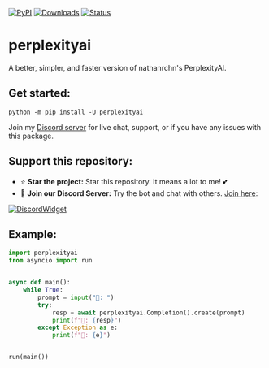 [![PyPI](https://img.shields.io/pypi/v/perplexityai)](https://pypi.org/project/perplexityai)
[![Downloads](https://static.pepy.tech/badge/perplexityai)](https://pypi.org/project/perplexityai)
[![Status](https://img.shields.io/pypi/status/perplexityai)](https://pypi.org/project/perplexityai)

# perplexityai

A better, simpler, and faster version of nathanrchn's PerplexityAI.

## Get started:

```
python -m pip install -U perplexityai
```

Join my [Discord server](https://discord.gg/XH6pUGkwRr) for live chat, support, or if you have any issues with this package.

## Support this repository:
- ⭐ **Star the project:** Star this repository. It means a lot to me! 💕
- 🎉 **Join our Discord Server:** Try the bot and chat with others. [Join here](https://discord.gg/XH6pUGkwRr):

[![DiscordWidget](https://discordapp.com/api/guilds/1120833966035976273/widget.png?style=banner2)](https://discord.gg/XH6pUGkwRr)

## Example:

```python
import perplexityai
from asyncio import run


async def main():
    while True:
        prompt = input("👦: ")
        try:
            resp = await perplexityai.Completion().create(prompt)
            print(f"🤖: {resp}")
        except Exception as e:
            print(f"🤖: {e}")


run(main())
```
